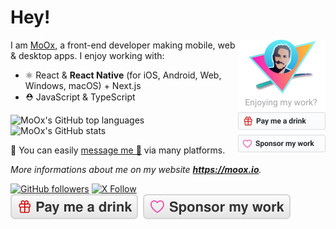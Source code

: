 # Hey!

<a href="https://github.com/sponsors/MoOx">
  <img width="140" align="right" alt="Sponsoring button" src="https://github.com/moox/.github/raw/main/FUNDING.svg">
</a>

I am [MoOx](https://moox.io), a front-end developer making mobile, web & desktop
apps. I enjoy working with:

- ⚛️ React & **React Native** (for iOS, Android, Web, Windows, macOS) + Next.js
- ⛑ JavaScript & TypeScript

<img height="125" src="https://github-readme-stats.vercel.app/api/top-langs/?username=MoOx&theme=synthwave&layout=compact" alt="MoOx's GitHub top languages"
/><img height="125" src="https://github-readme-stats.vercel.app/api?username=moox&show_icons=true&theme=synthwave&count_private=true" alt="MoOx's GitHub stats"
/>

💬 You can easily [message me 📩](https://moox.io/contact) via many platforms.

_More informations about me on my website **<https://moox.io>**._

[![GitHub followers](https://img.shields.io/github/followers/MoOx?style=social&label=Follow%20me)](https://github.com/MoOx)
[![X Follow](https://img.shields.io/twitter/follow/MoOx?style=social&label=Follow%20me)](https://x.com/MoOx)
[![Sponsor my work](https://github.com/moox/.github/raw/main/FUNDING-button.svg)](https://github.com/sponsors/MoOx)

